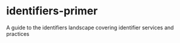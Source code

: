 # identifiers-primer
A guide to the identifiers landscape covering identifier services and practices
